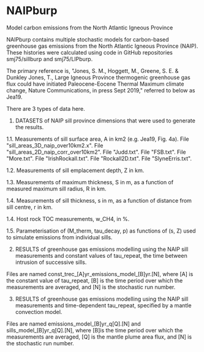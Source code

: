 # NAIPburp
Model carbon emissions from the North Atlantic Igneous Province

NAIPburp contains multiple stochastic models for carbon-based greenhouse gas emissions from the North Atlantic Igneous Province (NAIP).  These histories were calculated using code in GitHub repositories smj75/sillburp and smj75/LIPburp.  

The primary reference is, "Jones, S. M., Hoggett, M., Greene, S. E. & Dunkley Jones, T.,  Large Igneous Province thermogenic greenhouse gas flux could have initiated Paleocene-Eocene Thermal Maximum climate change, Nature Communications, in press Sept 2019," referred to below as Jea19.

There are 3 types of data here.

1.  DATASETS of NAIP sill province dimensions that were used to generate the results.  
  
1.1.  Measurements of sill surface area, A in km2 (e.g. Jea19, Fig. 4a).
File "sill_areas_3D_naip_over10km2.x".
File "sill_areas_2D_naip_corr_over10km2".
File "Judd.txt".
File "FSB.txt".
File "More.txt".
File "IrishRockall.txt".
File "Rockall2D.txt".
File "SlyneErris.txt".


1.2.  Measurements of sill emplacement depth, Z in km.
  
1.3.  Measurements of maximum thickness, S in m, as a function of measured maximum sill radius, R in km.  
  
1.4.  Measurements of sill thickness, s in m, as a function of distance from sill centre, r in km.

1.4.  Host rock TOC measurements, w_CH4, in %.  

1.5.  Parameterisation of (M_therm, tau_decay, p) as functions of (s, Z) used to simulate emissions from individual sills.


2. RESULTS of greenhouse gas emissions modelling using the NAIP sill measurements and constant values of tau_repeat, the time between intrusion of successive sills.  

Files are named const_trec_[A]yr_emissions_model_[B]yr.[N], where [A] is the constant value of tau_repeat, [B] is the time period over which the measurements are averaged, and [N] is the stochastic run number.   


3. RESULTS of greenhouse gas emissions modelling using the NAIP sill measurements and time-dependent tau_repeat, specified by a mantle convection model.  

Files are named emissions_model_[B]yr_q[Q].[N] and sills_model_[B]yr_q[Q].[N], where [B]is the time period over which the measurements are averaged, [Q] is the mantle plume area flux, and [N] is the stochastic run number.  
